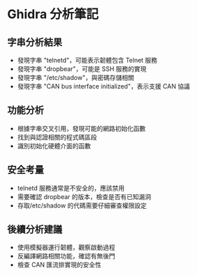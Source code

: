 # Ghidra 分析筆記

## 字串分析結果

- 發現字串 "telnetd"，可能表示韌體包含 Telnet 服務
- 發現字串 "dropbear"，可能是 SSH 服務的實現
- 發現字串 "/etc/shadow"，與密碼存儲相關
- 發現字串 "CAN bus interface initialized"，表示支援 CAN 協議

## 功能分析

- 根據字串交叉引用，發現可能的網路初始化函數
- 找到與認證相關的程式碼區段
- 識別初始化硬體介面的函數

## 安全考量

- telnetd 服務通常是不安全的，應該禁用
- 需要確認 dropbear 的版本，檢查是否有已知漏洞
- 存取/etc/shadow 的代碼需要仔細審查權限設定

## 後續分析建議

- 使用模擬器運行韌體，觀察啟動過程
- 反編譯網路相關功能，確認有無後門
- 檢查 CAN 匯流排實現的安全性
